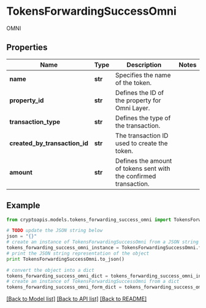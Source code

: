 # TokensForwardingSuccessOmni

OMNI

## Properties
Name | Type | Description | Notes
------------ | ------------- | ------------- | -------------
**name** | **str** | Specifies the name of the token. | 
**property_id** | **str** | Defines the ID of the property for Omni Layer. | 
**transaction_type** | **str** | Defines the type of the transaction. | 
**created_by_transaction_id** | **str** | The transaction ID used to create the token. | 
**amount** | **str** | Defines the amount of tokens sent with the confirmed transaction. | 

## Example

```python
from cryptoapis.models.tokens_forwarding_success_omni import TokensForwardingSuccessOmni

# TODO update the JSON string below
json = "{}"
# create an instance of TokensForwardingSuccessOmni from a JSON string
tokens_forwarding_success_omni_instance = TokensForwardingSuccessOmni.from_json(json)
# print the JSON string representation of the object
print TokensForwardingSuccessOmni.to_json()

# convert the object into a dict
tokens_forwarding_success_omni_dict = tokens_forwarding_success_omni_instance.to_dict()
# create an instance of TokensForwardingSuccessOmni from a dict
tokens_forwarding_success_omni_form_dict = tokens_forwarding_success_omni.from_dict(tokens_forwarding_success_omni_dict)
```
[[Back to Model list]](../README.md#documentation-for-models) [[Back to API list]](../README.md#documentation-for-api-endpoints) [[Back to README]](../README.md)


